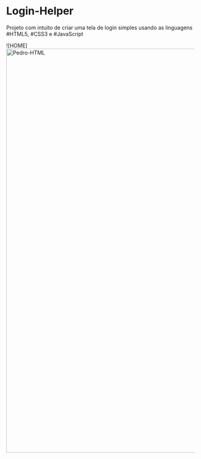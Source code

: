 # Login-Helper
Projeto com intuito de criar uma tela de login simples usando as linguagens #HTML5, #CSS3 e #JavaScript

![HOME] 
<img align="center" alt="Pedro-HTML" height="1080" width="1920" src="https://github.com/pedrinw/Login-Helper/blob/master/readme/home.png">
